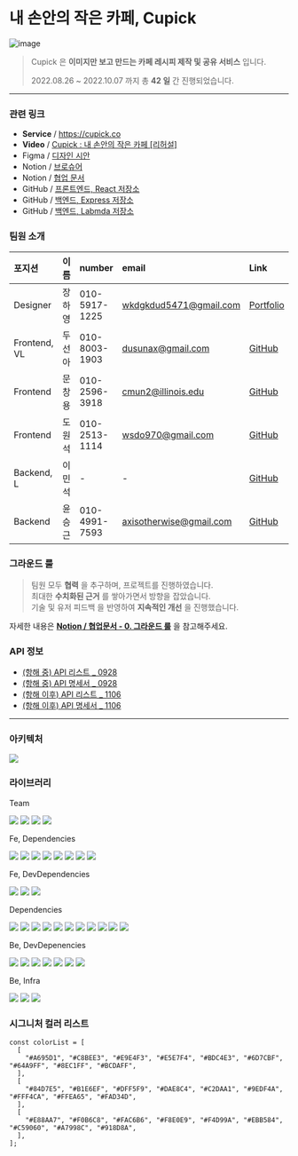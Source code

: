 # 내 손안의 작은 카페, Cupick

![image](https://user-images.githubusercontent.com/86306802/193551464-d254e52a-dc45-46a0-a991-7d0475ce5b00.png)

> Cupick 은 **이미지만 보고 만드는 카페 레시피 제작 및 공유 서비스** 입니다. <br>
> 
> 2022.08.26 ~ 2022.10.07 까지 총 **42 일** 간 진행되었습니다.

---

### 관련 링크

- **Service** / https://cupick.co
- **Video** / [Cupick : 내 손안의 작은 카페 [리허설]](https://youtu.be/811C-JN1Uq8)
- Figma / [디자인 시안](https://www.figma.com/file/H0DTlyM8k8HP1fqgrmKlwR/Cupick?node-id=868%3A1196)
- Notion / [브로슈어](https://www.notion.so/24545255734e48d487e3b55da356dc4e)
- Notion / [협업 문서](https://www.notion.so/73c1cc9c739a481fa92192ba7676811f)
- GitHub / [프론트엔드, React 저장소](https://github.com/cupicks/cupicks-fe)
- GitHub / [백엔드, Express 저장소](https://github.com/cupicks/cupicks-be)
- GitHub / [백엔드, Labmda 저장소](https://github.com/cupicks/cupicks-be-lambda)

### 팀원 소개

| 포지션 | 이름 | number | email | Link |
| :---- | :---- | :---- | :---- | :---- |
| Designer | 장하영 | 010-5917-1225 | wkdgkdud5471@gmail.com | [Portfolio](http://hayoungjang.woobi.co.kr) |
| Frontend, VL | 두선아 | 010-8003-1903 | dusunax@gmail.com | [GitHub](https://github.com/dusunax) |
| Frontend | 문창용 | 010-2596-3918 | cmun2@illinois.edu | [GitHub](https://github.com/cmun2) |
| Frontend | 도원석 | 010-2513-1114 | wsdo970@gmail.com | [GitHub](https://github.com/wonseok-do) |
| Backend, L | 이민석 | - | - | [GitHub](https://github.com/unchaptered) |
| Backend | 윤승근 | 010-4991-7593 | axisotherwise@gmail.com | [GitHub](https://github.com/axisotherwise) |

### 그라운드 룰

> 팀원 모두 **협력** 을 추구하며, 프로젝트를 진행하였습니다. <br>
> 최대한 **수치화된 근거** 를 쌓아가면서 방향을 잡았습니다. <br>
> 기술 및 유저 피드백 을 반영하여 **지속적인 개선** 을 진행했습니다. <br>

자세한 내용은 **[Notion / 협업문서 - 0. 그라운드 룰](https://www.notion.so/73c1cc9c739a481fa92192ba7676811f#097bfb6e437048f3b510ce7827bff6c4)** 을 참고해주세요.

### API 정보

- [(항해 중) API 리스트 _ 0928](https://www.notion.so/API-_-0928-158b92d9cf6e4601b4c0b04c22513cbb)
- [(항해 중) API 명세서 _ 0928](https://www.notion.so/API-_-0928-ce1db36c2fa7491f8fec700be56cc45f)
- [(항해 이후) API 리스트 _ 1106](https://www.notion.so/API-_-1106-5206e8bbb3bb474987354da04217271f)
- [(항해 이후) API 명세서 _ 1106](https://www.notion.so/API-_-1106-ed3337a7bb874779a99bab61177790fc)

---

### 아키텍처

<image src="https://user-images.githubusercontent.com/86306802/193556455-15aa6cc8-58e5-4825-9740-4f338a51aa0f.png" />

### 라이브러리

Team

<img src="https://img.shields.io/badge/Husky-CB3837?style=flat-square&logo=npm&logoColor=white"/></a>
<img src="https://img.shields.io/badge/Prettier-F7B93E?style=flat-square&logo=Prettier&logoColor=white"/></a>
<img src="https://img.shields.io/badge/Lint_staged-CB3837?style=flat-square&logo=npm&logoColor=white"/></a>
<img src="https://img.shields.io/badge/GitHub_Action-2088FF?style=flat-square&logo=GitHub Actions&logoColor=white"/></a>

Fe, Dependencies

<img src="https://img.shields.io/badge/React-61DAFB?style=flat-square&logo=React&logoColor=white"/></a>
<img src="https://img.shields.io/badge/React Hook Form-EC5990?style=flat-square&logo=ReactHookForm&logoColor=white"/></a>
<img src="https://img.shields.io/badge/React_Intersection_Observer-CB3837?style=flat-square&logo=npm&logoColor=white"/></a>
<img src="https://img.shields.io/badge/React_Jwt-CB3837?style=flat-square&logo=npm&logoColor=white"/></a>
<img src="https://img.shields.io/badge/React_Slick-CB3837?style=flat-square&logo=npm&logoColor=white"/></a>
<img src="https://img.shields.io/badge/styled components-DB7093?style=flat-square&logo=styled-components&logoColor=white"/></a>
<img src="https://img.shields.io/badge/npm-CB3837?style=flat-square&logo=npm&logoColor=white"/></a>
<img src="https://img.shields.io/badge/Axios-5A29E4?style=flat-square&logo=Axios&logoColor=white"/></a>

Fe, DevDependencies

<img src="https://img.shields.io/badge/Vite-646CFF?style=flat-square&logo=Vite&logoColor=white"/></a>
<img src="https://img.shields.io/badge/Google Analytics-E37400?style=flat-square&logo=Google Analytics&logoColor=white"/></a>
<img src="https://img.shields.io/badge/Lighthouse-F44B21?style=flat-square&logo=Lighthouse&logoColor=white"/></a>

Dependencies

<img src="https://img.shields.io/badge/PM2-2B037A?style=flat-square&logo=PM2&logoColor=white"/></a>
<img src="https://img.shields.io/badge/Express-000000?style=flat-square&logo=Express&logoColor=white"/></a>
<img src="https://img.shields.io/badge/Jsonwebtoken-000000?style=flat-square&logo=JSON Web Tokens&logoColor=white"/></a>
<img src="https://img.shields.io/badge/Cors-CB3837?style=flat-square&logo=npm&logoColor=white"/></a>
<img src="https://img.shields.io/badge/Bcrypt-CB3837?style=flat-square&logo=npm&logoColor=white"/></a>
<img src="https://img.shields.io/badge/Dayjs-CB3837?style=flat-square&logo=npm&logoColor=white"/></a>
<img src="https://img.shields.io/badge/Joi-CB3837?style=flat-square&logo=npm&logoColor=white"/></a>
<img src="https://img.shields.io/badge/Multer-CB3837?style=flat-square&logo=npm&logoColor=white"/></a>
<img src="https://img.shields.io/badge/UUID-CB3837?style=flat-square&logo=npm&logoColor=white"/></a>
<img src="https://img.shields.io/badge/AWS_SDK-CB3837?style=flat-square&logo=npm&logoColor=white"/></a>
<img src="https://img.shields.io/badge/Sharp-99CC00?style=flat-square&logo=sharp&logoColor=white"/></a>

Be, DevDepenencies

<img src="https://img.shields.io/badge/TypeScript-3178C6?style=flat-square&logo=TypeScript&logoColor=white"/></a>
<img src="https://img.shields.io/badge/Bash-4EAA25?style=flat-square&logo=GNU Bash&logoColor=white"/></a>
<img src="https://img.shields.io/badge/Jest-CB3837?style=flat-square&logo=Jest&logoColor=white"/></a>
<img src="https://img.shields.io/badge/morgan-CB3837?style=flat-square&logo=npm&logoColor=white"/></a>
<img src="https://img.shields.io/badge/Node_Mock_Http-CB3837?style=flat-square&logo=npm&logoColor=white"/></a>
<img src="https://img.shields.io/badge/@faker_js-CB3837?style=flat-square&logo=npm&logoColor=white"/></a>
<img src="https://img.shields.io/badge/Esbuild_Jest-CB3837?style=flat-square&logo=npm&logoColor=white"/></a>

Be, Infra

<img src="https://img.shields.io/badge/NGINX-009639?style=flat-square&logo=NGINX&logoColor=white"/></a>
<img src="https://img.shields.io/badge/NGINX_Amplify-009639?style=flat-square&logo=NGINX&logoColor=white"/></a>
<img src="https://img.shields.io/badge/Fail2Ban-000000?style=flat-square"/></a>


### 시그니처 컬러 리스트

```
const colorList = [
  [
    "#A695D1", "#C8BEE3", "#E9E4F3", "#E5E7F4", "#BDC4E3", "#6D7CBF", "#64A9FF", "#8EC1FF", "#BCDAFF",
  ],
  [
    "#84D7E5", "#B1E6EF", "#DFF5F9", "#DAE8C4", "#C2DAA1", "#9EDF4A", "#FFF4CA", "#FFEA65", "#FAD34D",
  ],
  [
    "#E88AA7", "#F0B6C8", "#FAC6B6", "#F8E0E9", "#F4D99A", "#EBB584", "#C59060", "#A7998C", "#918D8A",
  ],
];
```
